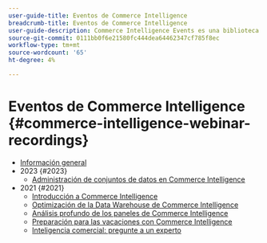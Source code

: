 ```yaml
---
user-guide-title: Eventos de Commerce Intelligence
breadcrumb-title: Eventos de Commerce Intelligence
user-guide-description: Commerce Intelligence Events es una biblioteca de vídeos en la que expertos y compañeros han compartido sus ideas y pensamientos sobre Adobe Commerce Intelligence.
source-git-commit: 0111bb0f6e21580fc444dea64462347cf785f8ec
workflow-type: tm+mt
source-wordcount: '65'
ht-degree: 4%

---
```



# Eventos de Commerce Intelligence  {#commerce-intelligence-webinar-recordings}

+ [Información general](overview.md)
+ 2023 {#2023}
   + [Administración de conjuntos de datos en Commerce Intelligence](2023/manage-data-sets.md)
+ 2021 {#2021}
   + [Introducción a Commerce Intelligence](2021-22/getting-started.md)
   + [Optimización de la Data Warehouse de Commerce Intelligence](2021-22/optimize-data-warehouse.md)
   + [Análisis profundo de los paneles de Commerce Intelligence](2021-22/dashboards-deep-dive.md)
   + [Preparación para las vacaciones con Commerce Intelligence](2021-22/holiday-readiness.md)
   + [Inteligencia comercial: pregunte a un experto](2021-22/ask-expert.md)

<!--+ Commerce Events {#commerce-events}
  + [Overview](commerce-events/overview.md)
  + 2022 {#2022}
    + [Top Tips and Tricks for Adobe Campaign Standard](customer-journeys/2022/tips-and-tricks.md)
    + [Develop and customize data models in Adobe [!DNL Campaign Classic]](customer-journeys/2022/data-models.md)

+ Data and insights {#commerce-release-updates}
  + [Overview](commerce-release-updates/overview.md)
  + 2022 {#2022}
    + [Innovations and trends](data-and-insights/2022/innovations.md)
    + [Sensei and Analysis Workspace](data-and-insights/2022/sensei.md)
    + [Personalize and automate with Adobe Target](data-and-insights/2022/personalize.md)
    + [Analytics and Target applications for Mobile and Apps](data-and-insights/2022/mobile-and-apps.md)
    + [Cross Device Analytics and Customer Journey Analytics](data-and-insights/2022/cross-device-analytics.md) -->